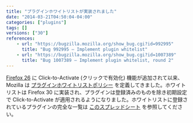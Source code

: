 ```yaml
---
title: "プラグインホワイトリストが実装されました"
date: "2014-03-21T04:50:04-04:00"
categories: ["plugins"]
tags: []
versions: ["30"]
references:
    - url: "https://bugzilla.mozilla.org/show_bug.cgi?id=992995"
      title: "Bug 992995 – Implement plugin whitelist"
    - url: "https://bugzilla.mozilla.org/show_bug.cgi?id=1007389"
      title: "Bug 1007389 – Implement plugin whitelist, round 2"
---
```

[Firefox 26](https://www.fxsitecompat.com/ja/docs/2013/java-is-now-defaulted-to-click-to-activate/) に Click-to-Activate (クリックで有効化) 機能が追加されて以来、Mozilla は [プラグインホワイトリストポリシー](https://blog.mozilla.org/security/2014/02/28/update-on-plugin-activation/) を定義してきました。ホワイトリストは Firefox 30 に実装され、プラグインは登録済みのものを除き初期設定で Click-to-Activate が適用されるようになりました。ホワイトリストに登録されているプラグインの完全な一覧は [このスプレッドシート](https://docs.google.com/spreadsheets/d/19JIQiaS9mJgkKQ07ax2KH7syRCgxt2dCCxcBD56PiQc/edit?usp=sharing) を参照してください。
